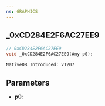 ```yaml
---
ns: GRAPHICS
---
```

## _0xCD284E2F6AC27EE9

```c
// 0xCD284E2F6AC27EE9
void _0xCD284E2F6AC27EE9(Any p0);
```

```
NativeDB Introduced: v1207
```

## Parameters
* **p0**:
